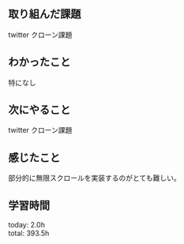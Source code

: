 ## 取り組んだ課題
 twitter クローン課題
## わかったこと
 特になし
## 次にやること
 twitter クローン課題
## 感じたこと
 部分的に無限スクロールを実装するのがとても難しい。
## 学習時間
today: 2.0h   
total: 393.5h